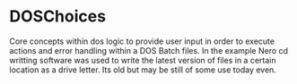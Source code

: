 # DOSChoices
Core concepts within dos logic to provide user input in order to execute actions and error handling within a DOS Batch files. In the example Nero cd writting software was used to write the latest version of files in a certain location as a drive letter. Its old but may be still of some use today even.

